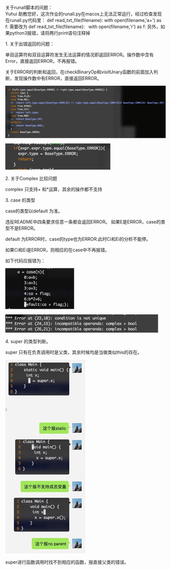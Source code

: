 关于runall脚本的问题：   
Yuhui 助教您好，这次作业的runall.py在macos上无法正常运行，经过检查发现在runall.py代码里： def read_txt_file(filename):
    with open(filename,'a+') as f: 需要改为 def read_txt_file(filename):
    with open(filename,'r') as f:
另外，如果python3报错，请将两行print语句注释掉 

1\. 关于出错返回的问题：

单目运算符和双目运算符发生无法运算的情况即返回ERROR。操作数中含有Error，直接返回ERROR，不再报错。

关于ERROR的判断和返回，在checkBinaryOp和visitUnary函数的前面加入判断，发现操作数中有ERROR，直接返回ERROR。

![](resources/AC4C5BDAE63A2DF7A96C4781734378E2.jpg)

![](resources/63CF1FDA47B72A8248B3E565E2DC4769.jpg)

2\. 关于Complex 比较问题

complex 只支持+ 和\*运算，其余的操作都不支持

3\. case 的类型

case的类型以default 为准。 

违反README中四条要求任意一条都会返回ERROR。 如果E是ERROR，case的类型不是ERROR。

default 为ERROR时，case的type也为ERROR.此时Ci和Ei的分析不能停。 

如果Ci和Ei是ERROR，则相应的在case中不再报错。

如下代码应报错为：

![](resources/4C4D613CCCA0FD733A787B45BFD0BA6D.jpg)

![](resources/98D722960E2C742A18D735563F9AD2F1.jpg)

4\. super 的类型判断。

super 只有在负责调用时是父类，其余时候均是当做类似this的存在。

![](resources/3610BFB416CE63453E072826E743E33B.jpg)

super进行函数调用时找不到相应的函数，报直接父类的错误。

